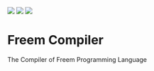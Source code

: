 <a href="https://github.com/freemlang"><img src="https://img.shields.io/badge/Freem-official-yellow"></a> <a href="https://github.com/freemlang"><img src="https://img.shields.io/badge/state-beta-blue"></a> <a href="https://www.apache.org/licenses/LICENSE-2.0"><img src="https://img.shields.io/badge/license-Apache_License_2.0-red"></a>
# Freem Compiler

The Compiler of Freem Programming Language

